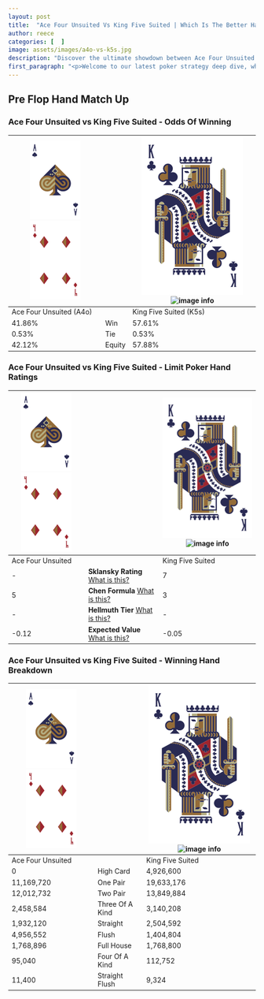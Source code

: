 ```yaml
---
layout: post
title:  "Ace Four Unsuited Vs King Five Suited | Which Is The Better Hand In Poker? A Complete Guide"
author: reece
categories: [  ]
image: assets/images/a4o-vs-k5s.jpg
description: "Discover the ultimate showdown between Ace Four Unsuited and King Five Suited in poker! Uncover the odds, strategies, and scenarios where one hand triumphs over the other. Get ready to up your poker game with this thrilling analysis."
first_paragraph: "<p>Welcome to our latest poker strategy deep dive, where we're pitting two distinct hands against each other in a high-stakes showdown: Ace Four Unsuited vs King Five Suited.</p><p>In the dynamic world of poker, every decision counts, and knowing which hand holds the upper hand is key to your success at the table.</p><p>In this article, we'll dissect these two hands, explore the scenarios where one dominates the other, and equip you with the knowledge to make strategic choices that can tip the odds in your favor.</p><p>Get ready to unravel the intriguing dynamics of these poker hands and elevate your game to new heights.</p>"
---
```




[comment]: # (sp0)

## Pre Flop Hand Match Up

<div class="table hand-ratings" markdown="1"> 



### Ace Four Unsuited vs King Five Suited - Odds Of Winning


    
| ![image info](assets/images/hand1/A.png) ![image info](assets/images/hand1/4o.png) |  | ![image info](assets/images/hand2/K.png) ![image info](assets/images/hand2/5s.png) |
| -------- | -------- | -------- |
| Ace Four Unsuited (A4o) |  | King Five Suited (K5s) |
| 41.86% | Win | 57.61% |
| 0.53% | Tie | 0.53% |
| 42.12% | Equity | 57.88% |




[comment]: # (sp1)



### Ace Four Unsuited vs King Five Suited - Limit Poker Hand Ratings


    
| ![image info](assets/images/hand1/A.png) ![image info](assets/images/hand1/4o.png) |  | ![image info](assets/images/hand2/K.png) ![image info](assets/images/hand2/5s.png) |
| -------- | -------- | -------- |
| Ace Four Unsuited |  | King Five Suited |
| - | **Sklansky Rating** [What is this?](/sklansky-rating-explained) | 7 |
| 5 | **Chen Formula** [What is this?](/chen-formula-explained) | 3 |
| - | **Hellmuth Tier** [What is this?](/Hellmuth-tier-explained) | - |
| -0.12 | **Expected Value** [What is this?](/expected-value-explained) | -0.05 |




[comment]: # (sp2)



### Ace Four Unsuited vs King Five Suited - Winning Hand Breakdown


    
| ![image info](assets/images/hand1/A.png) ![image info](assets/images/hand1/4o.png) |  | ![image info](assets/images/hand2/K.png) ![image info](assets/images/hand2/5s.png) |
| -------- | -------- | -------- |
| Ace Four Unsuited |  | King Five Suited |
| 0 | High Card | 4,926,600 |
| 11,169,720 | One Pair | 19,633,176 |
| 12,012,732 | Two Pair | 13,849,884 |
| 2,458,584 | Three Of A Kind | 3,140,208 |
| 1,932,120 | Straight | 2,504,592 |
| 4,956,552 | Flush | 1,404,804 |
| 1,768,896 | Full House | 1,768,800 |
| 95,040 | Four Of A Kind | 112,752 |
| 11,400 | Straight Flush | 9,324 |




[comment]: # (sp3)



</div>

[comment]: # (sp4)



[comment]: # (sp5)

